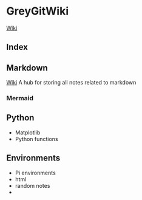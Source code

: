 # GreyGitWiki
[Wiki](https://greyliedtke.github.io/)

## Index

## Markdown

[Wiki](Markdown/Markdown.md)
A hub for storing all notes related to markdown

### Mermaid


## Python

- Matplotlib
- Python functions

## Environments

- Pi environments
- html
- random notes
- 
